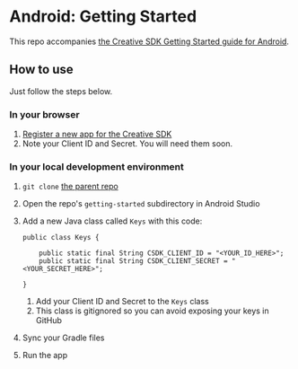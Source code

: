 # Android: Getting Started

This repo accompanies [the Creative SDK Getting Started guide for Android](https://creativesdk.adobe.com/docs/android/#/articles/gettingstarted/index.html).


## How to use

Just follow the steps below.

### In your browser

1. [Register a new app for the Creative SDK](https://creativesdk.adobe.com/myapps.html)
1. Note your Client ID and Secret. You will need them soon.

### In your local development environment

1. `git clone` [the parent repo](https://github.com/CreativeSDK/android-getting-started-samples)
1. Open the repo's `getting-started` subdirectory in Android Studio
1. Add a new Java class called `Keys` with this code:  

	```
	public class Keys {

	    public static final String CSDK_CLIENT_ID = "<YOUR_ID_HERE>";
	    public static final String CSDK_CLIENT_SECRET = "<YOUR_SECRET_HERE>";

	}
	```

    1. Add your Client ID and Secret to the `Keys` class
    1. This class is gitignored so you can avoid exposing your keys in GitHub
1. Sync your Gradle files
1. Run the app